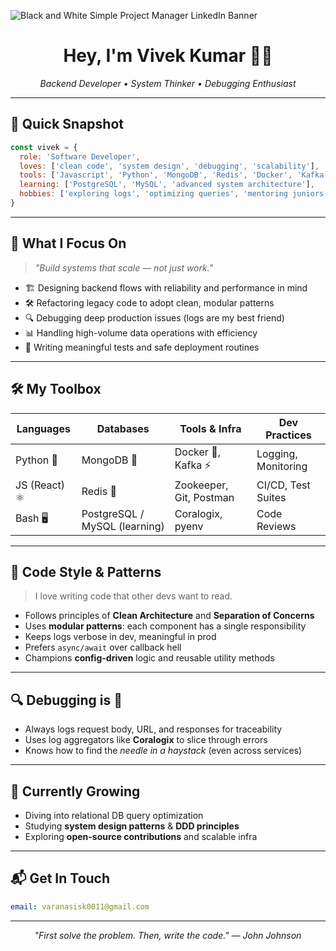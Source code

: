 ![Black and White Simple Project Manager LinkedIn Banner](https://github.com/user-attachments/assets/a3d57b8c-0f52-4bd1-b773-8c447f6cf99a)

<h1 align="center">Hey, I'm Vivek Kumar 👨‍💻</h1>
<p align="center">
  <em>Backend Developer • System Thinker • Debugging Enthusiast</em>
</p>

---

## 🚀 Quick Snapshot

```js
const vivek = {
  role: 'Software Developer',
  loves: ['clean code', 'system design', 'debugging', 'scalability'],
  tools: ['Javascript', 'Python', 'MongoDB', 'Redis', 'Docker', 'Kafka'],
  learning: ['PostgreSQL', 'MySQL', 'advanced system architecture'],
  hobbies: ['exploring logs', 'optimizing queries', 'mentoring juniors']
}
```

---

## 🧠 What I Focus On

> _"Build systems that scale — not just work."_

- 🏗 Designing backend flows with reliability and performance in mind  
- 🛠 Refactoring legacy code to adopt clean, modular patterns  
- 🔍 Debugging deep production issues (logs are my best friend)  
- 📊 Handling high-volume data operations with efficiency  
- 🧪 Writing meaningful tests and safe deployment routines  

---

## 🛠 My Toolbox

| Languages   | Databases        | Tools & Infra           | Dev Practices       |
|------------|------------------|--------------------------|---------------------|
| Python 🐍   | MongoDB 🍃        | Docker 🐳, Kafka ⚡       | Logging, Monitoring |
| JS (React) ⚛️ | Redis 🚀          | Zookeeper, Git, Postman | CI/CD, Test Suites  |
| Bash 🖥️     | PostgreSQL / MySQL (learning) | Coralogix, pyenv     | Code Reviews        |

---

## 🧩 Code Style & Patterns

> I love writing code that other devs want to read.

- Follows principles of **Clean Architecture** and **Separation of Concerns**
- Uses **modular patterns**: each component has a single responsibility
- Keeps logs verbose in dev, meaningful in prod
- Prefers `async/await` over callback hell
- Champions **config-driven** logic and reusable utility methods


---

## 🔍 Debugging is 🔑

- Always logs request body, URL, and responses for traceability
- Uses log aggregators like **Coralogix** to slice through errors
- Knows how to find the *needle in a haystack* (even across services)

---

## 🌱 Currently Growing

- Diving into relational DB query optimization
- Studying **system design patterns** & **DDD principles**
- Exploring **open-source contributions** and scalable infra

---

## 📬 Get In Touch

```yaml
email: varanasisk0011@gmail.com
```

---

<p align="center"><em>"First solve the problem. Then, write the code." — John Johnson</em></p>

